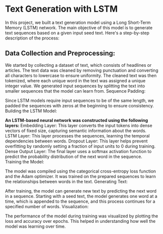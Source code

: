 # Text Generation with LSTM
In this project, we built a text generation model using a Long Short-Term Memory (LSTM) network. The main objective of this model is to generate text sequences based on a given input seed text. Here's a step-by-step description of the process:

## Data Collection and Preprocessing:

We started by collecting a dataset of text, which consists of headlines or articles.
The text data was cleaned by removing punctuation and converting all characters to lowercase to ensure uniformity.
The cleaned text was then tokenized, where each unique word in the text was assigned a unique integer value.
We generated input sequences by splitting the text into smaller sequences that the model can learn from.
Sequence Padding:

Since LSTM models require input sequences to be of the same length, we padded the sequences with zeros at the beginning to ensure consistency.
Building the LSTM Model:

**An LSTM-based neural network was constructed using the following layers:**
Embedding Layer: This layer converts the input tokens into dense vectors of fixed size, capturing semantic information about the words.
LSTM Layer: This layer processes the sequences, learning the temporal dependencies between words.
Dropout Layer: This layer helps prevent overfitting by randomly setting a fraction of input units to 0 during training.
Dense Output Layer: The final layer uses a softmax activation function to predict the probability distribution of the next word in the sequence.
Training the Model:

The model was compiled using the categorical cross-entropy loss function and the Adam optimizer.
It was trained on the prepared sequences to learn the relationships between words in the text.
Generating Text:

After training, the model can generate new text by predicting the next word in a sequence.
Starting with a seed text, the model generates one word at a time, which is appended to the sequence, and this process continues for a specified number of words.
Visualization:

The performance of the model during training was visualized by plotting the loss and accuracy over epochs.
This helped in understanding how well the model was learning over time.
